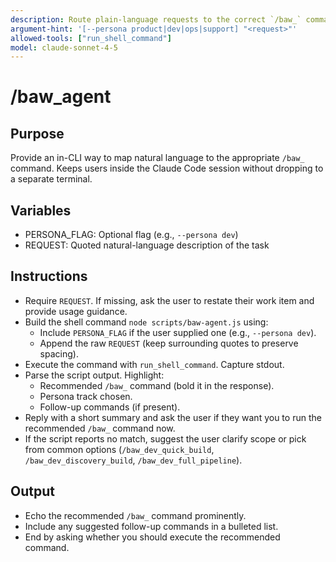```yaml
---
description: Route plain-language requests to the correct `/baw_` command
argument-hint: '[--persona product|dev|ops|support] "<request>"'
allowed-tools: ["run_shell_command"]
model: claude-sonnet-4-5
---
```


# /baw_agent

## Purpose
Provide an in-CLI way to map natural language to the appropriate `/baw_` command. Keeps users inside the Claude Code session without dropping to a separate terminal.

## Variables
- PERSONA_FLAG: Optional flag (e.g., `--persona dev`)
- REQUEST: Quoted natural-language description of the task

## Instructions
- Require `REQUEST`. If missing, ask the user to restate their work item and provide usage guidance.
- Build the shell command `node scripts/baw-agent.js` using:
  - Include `PERSONA_FLAG` if the user supplied one (e.g., `--persona dev`).
  - Append the raw `REQUEST` (keep surrounding quotes to preserve spacing).
- Execute the command with `run_shell_command`. Capture stdout.
- Parse the script output. Highlight:
  - Recommended `/baw_` command (bold it in the response).
  - Persona track chosen.
  - Follow-up commands (if present).
- Reply with a short summary and ask the user if they want you to run the recommended `/baw_` command now.
- If the script reports no match, suggest the user clarify scope or pick from common options (`/baw_dev_quick_build`, `/baw_dev_discovery_build`, `/baw_dev_full_pipeline`).

## Output
- Echo the recommended `/baw_` command prominently.
- Include any suggested follow-up commands in a bulleted list.
- End by asking whether you should execute the recommended command.
